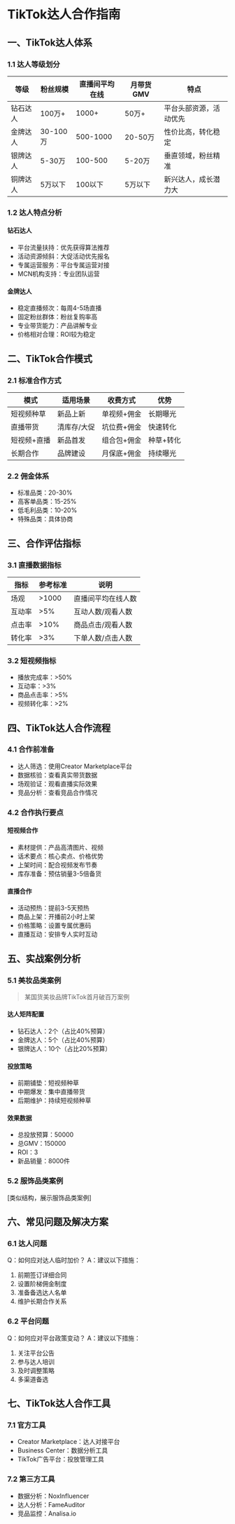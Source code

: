 # TikTok达人合作指南

## 一、TikTok达人体系
### 1.1 达人等级划分
| 等级 | 粉丝规模 | 直播间平均在线 | 月带货GMV | 特点 |
|-----|---------|--------------|----------|------|
| 钻石达人 | 100万+ | 1000+ | 50万+ | 平台头部资源，活动优先 |
| 金牌达人 | 30-100万 | 500-1000 | 20-50万 | 性价比高，转化稳定 |
| 银牌达人 | 5-30万 | 100-500 | 5-20万 | 垂直领域，粉丝精准 |
| 铜牌达人 | 5万以下 | 100以下 | 5万以下 | 新兴达人，成长潜力大 |

### 1.2 达人特点分析
#### 钻石达人
- 平台流量扶持：优先获得算法推荐
- 活动资源倾斜：大促活动优先报名
- 专属运营服务：平台专属运营对接
- MCN机构支持：专业团队运营

#### 金牌达人
- 稳定直播频次：每周4-5场直播
- 固定粉丝群体：粉丝复购率高
- 专业带货能力：产品讲解专业
- 价格相对合理：ROI较为稳定

## 二、TikTok合作模式
### 2.1 标准合作方式
| 模式 | 适用场景 | 收费方式 | 优势 |
|-----|---------|---------|------|
| 短视频种草 | 新品上新 | 单视频+佣金 | 长期曝光 |
| 直播带货 | 清库存/大促 | 坑位费+佣金 | 快速转化 |
| 短视频+直播 | 新品首发 | 组合包+佣金 | 种草+转化 |
| 长期合作 | 品牌建设 | 月保底+佣金 | 持续曝光 |

### 2.2 佣金体系
- 标准品类：20-30%
- 高客单品类：15-25%
- 低毛利品类：10-20%
- 特殊品类：具体协商

## 三、合作评估指标
### 3.1 直播数据指标
| 指标 | 参考标准 | 说明 |
|-----|---------|------|
| 场观 | >1000 | 直播间平均在线人数 |
| 互动率 | >5% | 互动人数/观看人数 |
| 点击率 | >10% | 商品点击/观看人数 |
| 转化率 | >3% | 下单人数/点击人数 |

### 3.2 短视频指标
- 播放完成率：>50%
- 互动率：>3%
- 商品点击率：>5%
- 视频转化率：>2%

## 四、TikTok达人合作流程
### 4.1 合作前准备
- 达人筛选：使用Creator Marketplace平台
- 数据核验：查看真实带货数据
- 场观验证：观看直播实际效果
- 竞品分析：查看竞品合作情况

### 4.2 合作执行要点
#### 短视频合作
- 素材提供：产品高清图片、视频
- 话术要点：核心卖点、价格优势
- 上架时间：配合视频发布节奏
- 库存准备：预估销量3-5倍备货

#### 直播合作
- 活动预热：提前3-5天预热
- 商品上架：开播前2小时上架
- 价格策略：设置专属优惠码
- 直播互动：安排专人实时互动

## 五、实战案例分析
### 5.1 美妆品类案例
> 某国货美妆品牌TikTok首月破百万案例

#### 达人矩阵配置
- 钻石达人：2个（占比40%预算）
- 金牌达人：5个（占比40%预算）
- 银牌达人：10个（占比20%预算）

#### 投放策略
- 前期铺垫：短视频种草
- 中期爆发：集中直播带货
- 后期维护：持续短视频种草

#### 效果数据
- 总投放预算：50000
- 总GMV：150000
- ROI：3
- 新品销量：8000件

### 5.2 服饰品类案例
[类似结构，展示服饰品类案例]

## 六、常见问题及解决方案
### 6.1 达人问题
Q：如何应对达人临时加价？
A：建议以下措施：
1. 前期签订详细合同
2. 设置阶梯佣金制度
3. 准备备选达人名单
4. 维护长期合作关系

### 6.2 平台问题
Q：如何应对平台政策变动？
A：建议以下措施：
1. 关注平台公告
2. 参与达人培训
3. 及时调整策略
4. 多渠道备选

## 七、TikTok达人合作工具
### 7.1 官方工具
- Creator Marketplace：达人对接平台
- Business Center：数据分析工具
- TikTok广告平台：投放管理工具

### 7.2 第三方工具
- 数据分析：NoxInfluencer
- 达人分析：FameAuditor
- 竞品监控：Analisa.io 